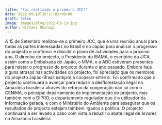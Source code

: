 ```yaml
---
title: "Foi realizado o primeiro JCC!"
date: 2022-09-19T10:17:02+09:00
draft: false
image: images/blog/2022-09-19.jpg
author: Hiroaki Okonogi
---
```



A 15 de Setembro realizou-se o primeiro JCC, que é uma reunião anual para todas as partes interessadas no Brasil e no Japão para analisar o progresso do projecto e confirmar e discutir o plano de actividades para o próximo ano.<!--more-->
O director do projecto, o Presidente do IBAMA, o escritório da JICA, assim como a Embaixada do Japão, o MMA, e a ABC estiveram presentes para relatar o progresso do projecto durante o ano passado. Embora haja alguns atrasos nas actividades do projecto, foi apreciado que os membros do projecto Japão-Brasil estejam a cooperar entre si. Foi confirmado que o projecto continuará a avançar para reduzir a desflorestação ilegal na Amazónia brasileira através do reforço da cooperação não só com o CENIMA, o principal departamento de implementação do projecto, mas também com o DIPRO, o departamento regulador que é o utilizador da informação gerada, e com o Ministério do Ambiente para assegurar que os resultados do projecto estejam também ligados à política. O projecto continuará a ser levado a cabo com vista a reduzir o abate ilegal de árvores na Amazónia brasileira.